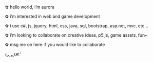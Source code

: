 ✿ hello world, i’m aurora

✿ i’m interested in web and game development

✿ i use c#, js, jquery, html, css, java, sql, bootstrap, asp.net, mvc, etc...

✿ i’m looking to collaborate on creative ideas, p5.js, game assets, fun~

✿ msg me on here if you would like to collaborate

(*ᴗ͈ˬᴗ͈)ꕤ*.ﾟ
